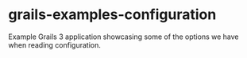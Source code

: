 # grails-examples-configuration
Example Grails 3 application showcasing some of the options we have when reading configuration.
